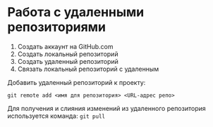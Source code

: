 # Работа с удаленными репозиториями
1. Создать аккаунт на GitHub.com
2. Создать локальный репозиторий
3. Создать удаленный репозиторий 
4. Связать локальный репозиторий с удаленным 

Добавить удаленный репозиторий к проекту:
```
git remote add <имя для репозитория> <URL-адрес репо>
```

Для получения и слияния изменений из удаленного репозитория используется команда: `git pull`
